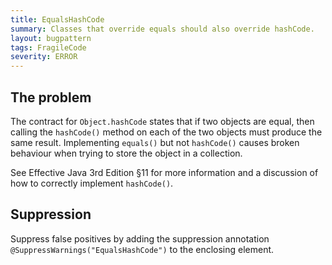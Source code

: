 ```yaml
---
title: EqualsHashCode
summary: Classes that override equals should also override hashCode.
layout: bugpattern
tags: FragileCode
severity: ERROR
---
```


<!--
*** AUTO-GENERATED, DO NOT MODIFY ***
To make changes, edit the @BugPattern annotation or the explanation in docs/bugpattern.
-->

## The problem
The contract for `Object.hashCode` states that if two objects are equal, then
calling the `hashCode()` method on each of the two objects must produce the same
result. Implementing `equals()` but not `hashCode()` causes broken behaviour
when trying to store the object in a collection.

See Effective Java 3rd Edition §11 for more information and a discussion of how
to correctly implement `hashCode()`.

## Suppression
Suppress false positives by adding the suppression annotation `@SuppressWarnings("EqualsHashCode")` to the enclosing element.
